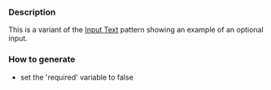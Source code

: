 ### Description
This is a variant of the [Input Text](./?p=atoms-input-text) pattern showing an example of an optional input.

### How to generate
* set the 'required' variable to false
